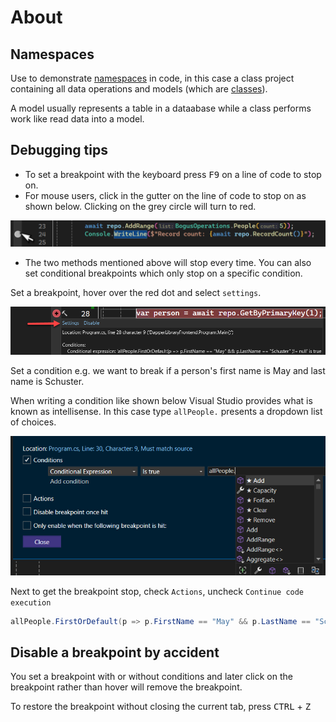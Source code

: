 ﻿# About

## Namespaces
Use to demonstrate [namespaces](https://learn.microsoft.com/en-us/dotnet/csharp/fundamentals/types/namespaces) in code, in this case a class project containing all data operations and models (which are [classes](https://learn.microsoft.com/en-us/dotnet/csharp/fundamentals/types/classes)).

A model usually represents a table in a dataabase while a class performs work like read data into a model.

## Debugging tips

- To set a breakpoint with the keyboard press <kbd>F9</kbd> on a line of code to stop on.
- For mouse users, click in the gutter on the line of code to stop on as shown below. Clicking on the grey circle will turn to red.

![B1](assets/B1.png)


- The two methods mentioned above will stop every time. You can also set conditional breakpoints which only stop on a specific condition.

Set a breakpoint, hover over the red dot and select `settings`.

![B2](assets/B2.png)

Set a condition e.g. we want to break if a person's first name is May and last name is Schuster. 

When writing a condition like shown below Visual Studio provides what is known as intellisense. In this case type `allPeople.` presents a dropdown list of choices.

![B3](assets/B3.png)

Next to get the breakpoint stop, check `Actions`, uncheck `Continue code execution`


```csharp
allPeople.FirstOrDefault(p => p.FirstName == "May" && p.LastName == "Schuster" ) is not null
```

## Disable a breakpoint by accident

You set a breakpoint with or without conditions and later click on the breakpoint rather than hover will remove the breakpoint.

To restore the breakpoint without closing the current tab, press <kbd>CTRL</kbd> + <kbd>Z</kbd>

